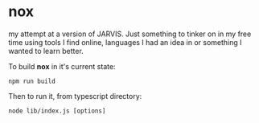 # nox

my attempt at a version of JARVIS. Just something to tinker on in my free time using tools I find online, languages I had an idea in or something I wanted to learn better.

To build **nox** in it's current state:
```
npm run build
```

Then to run it, from typescript directory:
```
node lib/index.js [options]
```
